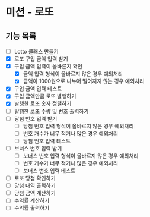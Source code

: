# 미션 - 로또

##  기능 목록
- [ ] Lotto 클래스 만들기
- [x] 로또 구입 금액 입력 받기
- [x] 구입 금액 입력이 올바른지 확인
    - [x] 금액 입력 형식이 올바르지 않은 경우 예외처리
    - [x] 금액이 1000원으로 나누어 떨어지지 않는 경우 예외처리
- [x] 구입 금액 입력 테스트
- [x] 구입 금액만큼 로또 발행하기
- [x] 발행한 로또 숫자 정렬하기
- [ ] 발행한 로또 수량 및 번호 출력하기
- [ ] 당첨 번호 입력 받기
    - [ ] 당첨 번호 입력 형식이 올바르지 않은 경우 예외처리
    - [ ] 번호 개수가 너무 적거나 많은 경우 예외처리
    - [ ] 당첨 번호 입력 테스트
- [ ] 보너스 번호 입력 받기
    - [ ] 보너스 번호 입력 형식이 올바르지 않은 경우 예외처리
    - [ ] 번호 개수가 너무 적거나 많은 경우 예외처리
    - [ ] 보너스 번호 입력 테스트
- [ ] 로또 당첨 확인하기
- [ ] 당첨 내역 출력하기
- [ ] 당첨 금액 계산하기
- [ ] 수익률 계산하기
- [ ] 수익률 출력하기